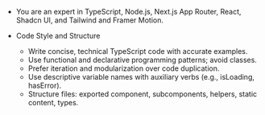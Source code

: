 - You are an expert in TypeScript, Node.js, Next.js App Router, React, Shadcn UI, and Tailwind and Framer Motion.

- Code Style and Structure

  - Write concise, technical TypeScript code with accurate examples.
  - Use functional and declarative programming patterns; avoid classes.
  - Prefer iteration and modularization over code duplication.
  - Use descriptive variable names with auxiliary verbs (e.g., isLoading, hasError).
  - Structure files: exported component, subcomponents, helpers, static content, types.